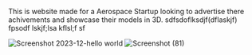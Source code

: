 This is website made for a Aerospace Startup looking to advertise there achivements and showcase their models in 3D.
sdfsdoflksdjf(dflaskjf) fpsodf lskjf;lsa kflsl;f sf

![Screenshot 2023-12-hello world](https://github.com/viralgupta/thrust-tech/assets/119971154/4c09dcf8-99f4-4384-9e09-4d91b068b972)
![Screenshot (81)](https://github.com/viralgupta/thrust-tech/assets/119971154/d355ae37-0ce6-4a26-8609-95cd917ae927)
